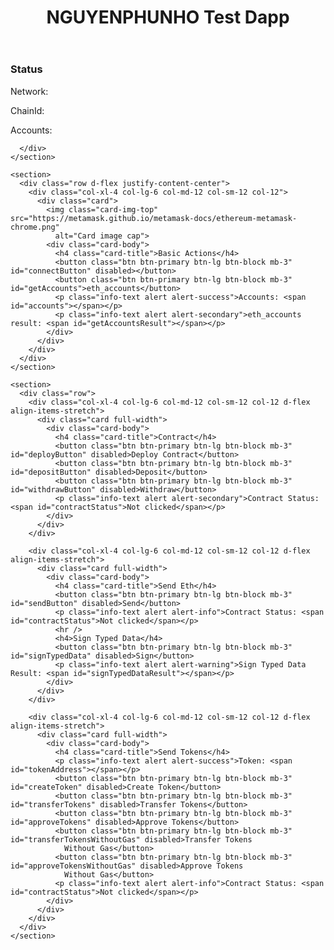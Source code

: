 <html>

<head>
  <meta charset="UTF-8">
  <title>NGUYENPHUNHO Test Dapp</title>
  <link rel="icon" type="https://mcusercontent.com/96518df4e8641bdc5e54141bd/images/f6019ead-ccc2-4e39-90d2-29a772fadf3a.png">

  <link rel="stylesheet" href="https://fonts.googleapis.com/css?family=Roboto:300,400,500,700&display=swap">
  <link href="https://cdnjs.cloudflare.com/ajax/libs/twitter-bootstrap/4.4.1/css/bootstrap.min.css" rel="stylesheet">
  <link href="https://cdnjs.cloudflare.com/ajax/libs/mdbootstrap/4.14.1/css/mdb.min.css" rel="stylesheet">
  <link rel="stylesheet" href="metamask.css" type="text/css">
</head>

<body>
  <main class="container-fluid">
    <header>
      <h1 class="text-center">NGUYENPHUNHO Test Dapp</h1>
    </header>
    <section>
      <h3 class="card-title">Status</h3>
      <div class="row">
        <div class="col-xl-4 col-lg-6 col-md-12 col-sm-12 col-12">
          <p class="info-text alert alert-primary">Network: <span id="network"></span></p>
        </div>
        <div class="col-xl-4 col-lg-6 col-md-12 col-sm-12 col-12">
          <p class="info-text alert alert-secondary">ChainId: <span id="chainId"></span></p>
        </div>
        <div class="col-xl-4 col-lg-6 col-md-12 col-sm-12 col-12">
          <p class="info-text alert alert-success">Accounts: <span id="accounts"></span></p>
        </div>

      </div>
    </section>

    <section>
      <div class="row d-flex justify-content-center">
        <div class="col-xl-4 col-lg-6 col-md-12 col-sm-12 col-12">
          <div class="card">
            <img class="card-img-top" src="https://metamask.github.io/metamask-docs/ethereum-metamask-chrome.png"
              alt="Card image cap">
            <div class="card-body">
              <h4 class="card-title">Basic Actions</h4>
              <button class="btn btn-primary btn-lg btn-block mb-3" id="connectButton" disabled></button>
              <button class="btn btn-primary btn-lg btn-block mb-3" id="getAccounts">eth_accounts</button>
              <p class="info-text alert alert-success">Accounts: <span id="accounts"></span></p>
              <p class="info-text alert alert-secondary">eth_accounts result: <span id="getAccountsResult"></span></p>
            </div>
          </div>
        </div>
      </div>
    </section>

    <section>
      <div class="row">
        <div class="col-xl-4 col-lg-6 col-md-12 col-sm-12 col-12 d-flex align-items-stretch">
          <div class="card full-width">
            <div class="card-body">
              <h4 class="card-title">Contract</h4>
              <button class="btn btn-primary btn-lg btn-block mb-3" id="deployButton" disabled>Deploy Contract</button>
              <button class="btn btn-primary btn-lg btn-block mb-3" id="depositButton" disabled>Deposit</button>
              <button class="btn btn-primary btn-lg btn-block mb-3" id="withdrawButton" disabled>Withdraw</button>
              <p class="info-text alert alert-secondary">Contract Status: <span id="contractStatus">Not clicked</span></p>
            </div>
          </div>
        </div>

        <div class="col-xl-4 col-lg-6 col-md-12 col-sm-12 col-12 d-flex align-items-stretch">
          <div class="card full-width">
            <div class="card-body">
              <h4 class="card-title">Send Eth</h4>
              <button class="btn btn-primary btn-lg btn-block mb-3" id="sendButton" disabled>Send</button>
              <p class="info-text alert alert-info">Contract Status: <span id="contractStatus">Not clicked</span></p>
              <hr />
              <h4>Sign Typed Data</h4>
              <button class="btn btn-primary btn-lg btn-block mb-3" id="signTypedData" disabled>Sign</button>
              <p class="info-text alert alert-warning">Sign Typed Data Result: <span id="signTypedDataResult"></span></p>
            </div>
          </div>
        </div>

        <div class="col-xl-4 col-lg-6 col-md-12 col-sm-12 col-12 d-flex align-items-stretch">
          <div class="card full-width">
            <div class="card-body">
              <h4 class="card-title">Send Tokens</h4>
              <p class="info-text alert alert-success">Token: <span id="tokenAddress"></span></p>
              <button class="btn btn-primary btn-lg btn-block mb-3" id="createToken" disabled>Create Token</button>
              <button class="btn btn-primary btn-lg btn-block mb-3" id="transferTokens" disabled>Transfer Tokens</button>
              <button class="btn btn-primary btn-lg btn-block mb-3" id="approveTokens" disabled>Approve Tokens</button>
              <button class="btn btn-primary btn-lg btn-block mb-3" id="transferTokensWithoutGas" disabled>Transfer Tokens
                Without Gas</button>
              <button class="btn btn-primary btn-lg btn-block mb-3" id="approveTokensWithoutGas" disabled>Approve Tokens
                Without Gas</button>
              <p class="info-text alert alert-info">Contract Status: <span id="contractStatus">Not clicked</span></p>
            </div>
          </div>
        </div>
      </div>
    </section>
  </main>

  <script src="node_modules/@metamask/onboarding/dist/metamask-onboarding.bundle.js" defer></script>
  <script src="contract.js" defer></script>
</body>

</html>
